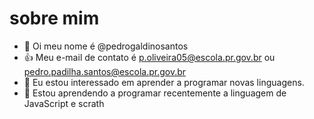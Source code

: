 # sobre mim
- 👋 Oi meu nome é @pedrogaldinosantos
- 👍 Meu e-mail de contato é p.oliveira05@escola.pr.gov.br ou pedro.padilha.santos@escola.pr.gov.br
- 👀 Eu estou interessado em aprender a programar novas linguagens.
- 🌱 Estou aprendendo a programar recentemente a linguagem de JavaScript e scrath

<!---
pedrogaldinosantos/pedrogaldinosantos is a ✨ special ✨ repository because its `README.md` (this file) appears on your GitHub profile.
You can click the Preview link to take a look at your changes.
--->

